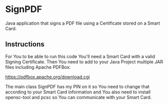 # SignPDF
Java application that signs a PDF file using a Certificate stored on a Smart Card.

Instructions
------------

For You to be able to run this code You'll need a Smart Card with a valid Signing Certificate. Then You need to add to your Java Project multiple JAR files including Apache PDFBox:

https://pdfbox.apache.org/download.cgi

The main class SignPDF has my PIN on it so You need to change that according to your Smart Card information and You also need to install opensc-tool and pcsc so You can communicate with your Smart Card.
